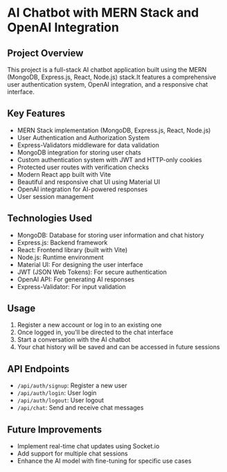# AI Chatbot with MERN Stack and OpenAI Integration

## Project Overview
This project is a full-stack AI chatbot application built using the MERN (MongoDB, Express.js, React, Node.js) stack.It features a comprehensive user authentication system, OpenAI integration, and a responsive chat interface.

## Key Features
- MERN Stack implementation (MongoDB, Express.js, React, Node.js)
- User Authentication and Authorization System
- Express-Validators middleware for data validation
- MongoDB integration for storing user chats
- Custom authentication system with JWT and HTTP-only cookies
- Protected user routes with verification checks
- Modern React app built with Vite
- Beautiful and responsive chat UI using Material UI
- OpenAI integration for AI-powered responses
- User session management

## Technologies Used
- MongoDB: Database for storing user information and chat history
- Express.js: Backend framework
- React: Frontend library (built with Vite)
- Node.js: Runtime environment
- Material UI: For designing the user interface
- JWT (JSON Web Tokens): For secure authentication
- OpenAI API: For generating AI responses
- Express-Validator: For input validation

## Usage
1. Register a new account or log in to an existing one
2. Once logged in, you'll be directed to the chat interface
3. Start a conversation with the AI chatbot
4. Your chat history will be saved and can be accessed in future sessions

## API Endpoints
- `/api/auth/signup`: Register a new user
- `/api/auth/login`: User login
- `/api/auth/logout`: User logout
- `/api/chat`: Send and receive chat messages

## Future Improvements
- Implement real-time chat updates using Socket.io
- Add support for multiple chat sessions
- Enhance the AI model with fine-tuning for specific use cases
